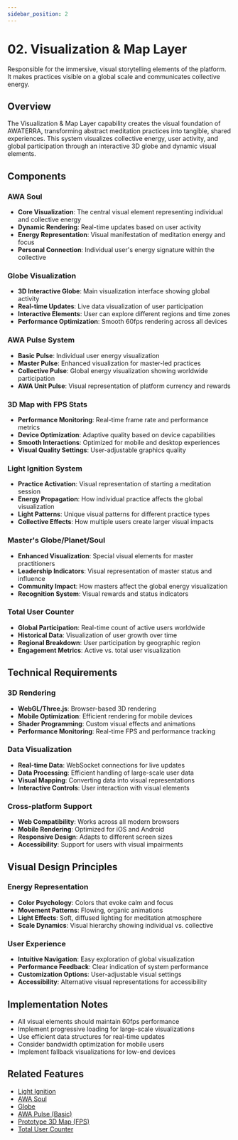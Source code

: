 ```yaml
---
sidebar_position: 2
---
```


# 02. Visualization & Map Layer

Responsible for the immersive, visual storytelling elements of the platform. It makes practices visible on a global scale and communicates collective energy.

## Overview

The Visualization & Map Layer capability creates the visual foundation of AWATERRA, transforming abstract meditation practices into tangible, shared experiences. This system visualizes collective energy, user activity, and global participation through an interactive 3D globe and dynamic visual elements.

## Components

### AWA Soul
- **Core Visualization**: The central visual element representing individual and collective energy
- **Dynamic Rendering**: Real-time updates based on user activity
- **Energy Representation**: Visual manifestation of meditation energy and focus
- **Personal Connection**: Individual user's energy signature within the collective

### Globe Visualization
- **3D Interactive Globe**: Main visualization interface showing global activity
- **Real-time Updates**: Live data visualization of user participation
- **Interactive Elements**: User can explore different regions and time zones
- **Performance Optimization**: Smooth 60fps rendering across all devices

### AWA Pulse System
- **Basic Pulse**: Individual user energy visualization
- **Master Pulse**: Enhanced visualization for master-led practices
- **Collective Pulse**: Global energy visualization showing worldwide participation
- **AWA Unit Pulse**: Visual representation of platform currency and rewards

### 3D Map with FPS Stats
- **Performance Monitoring**: Real-time frame rate and performance metrics
- **Device Optimization**: Adaptive quality based on device capabilities
- **Smooth Interactions**: Optimized for mobile and desktop experiences
- **Visual Quality Settings**: User-adjustable graphics quality

### Light Ignition System
- **Practice Activation**: Visual representation of starting a meditation session
- **Energy Propagation**: How individual practice affects the global visualization
- **Light Patterns**: Unique visual patterns for different practice types
- **Collective Effects**: How multiple users create larger visual impacts

### Master's Globe/Planet/Soul
- **Enhanced Visualization**: Special visual elements for master practitioners
- **Leadership Indicators**: Visual representation of master status and influence
- **Community Impact**: How masters affect the global energy visualization
- **Recognition System**: Visual rewards and status indicators

### Total User Counter
- **Global Participation**: Real-time count of active users worldwide
- **Historical Data**: Visualization of user growth over time
- **Regional Breakdown**: User participation by geographic region
- **Engagement Metrics**: Active vs. total user visualization

## Technical Requirements

### 3D Rendering
- **WebGL/Three.js**: Browser-based 3D rendering
- **Mobile Optimization**: Efficient rendering for mobile devices
- **Shader Programming**: Custom visual effects and animations
- **Performance Monitoring**: Real-time FPS and performance tracking

### Data Visualization
- **Real-time Data**: WebSocket connections for live updates
- **Data Processing**: Efficient handling of large-scale user data
- **Visual Mapping**: Converting data into visual representations
- **Interactive Controls**: User interaction with visual elements

### Cross-platform Support
- **Web Compatibility**: Works across all modern browsers
- **Mobile Rendering**: Optimized for iOS and Android
- **Responsive Design**: Adapts to different screen sizes
- **Accessibility**: Support for users with visual impairments

## Visual Design Principles

### Energy Representation
- **Color Psychology**: Colors that evoke calm and focus
- **Movement Patterns**: Flowing, organic animations
- **Light Effects**: Soft, diffused lighting for meditation atmosphere
- **Scale Dynamics**: Visual hierarchy showing individual vs. collective

### User Experience
- **Intuitive Navigation**: Easy exploration of global visualization
- **Performance Feedback**: Clear indication of system performance
- **Customization Options**: User-adjustable visual settings
- **Accessibility**: Alternative visual representations for accessibility

## Implementation Notes

- All visual elements should maintain 60fps performance
- Implement progressive loading for large-scale visualizations
- Use efficient data structures for real-time updates
- Consider bandwidth optimization for mobile users
- Implement fallback visualizations for low-end devices

## Related Features

- [Light Ignition](/docs/features/light-ignition)
- [AWA Soul](/docs/features/awa-soul)
- [Globe](/docs/features/globe)
- [AWA Pulse (Basic)](/docs/features/awa-pulse-basic)
- [Prototype 3D Map (FPS)](/docs/features/prototype-3d-map-fps)
- [Total User Counter](/docs/features/total-user-counter)
